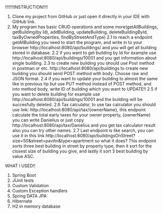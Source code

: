!!!!!!!INSTRUCTION!!!!
1. Clone my project from GitHub or just open it directly in your IDE with GitHub link.
2. My program has basic CRUD operations and some more(getAllBuildings, getBuilding(by Id), addBuilding, updateBuilding, deleteBuildingById, taxByOwnedProperties, findByStreetAndType)
2.1 to reach a endpoint getAllBuilding you need to start the program, and write in to your browser http://localhost:8080/api/buildings/ and you will get all building stored in database.
2.2 if you want to get building by Id for example use http://localhost:8080/api/buildings/10001 and you get information about single building.
2.3 to create new building you should use Post method in postman or etc. http://localhost:8080/api/buildings to create new building you should
send POST method with body. Choose raw and JSON format.
2.4 if you want to update your building to almost the same like in previous tip but use PUT method instead of POST method, and into method body,
write ID of building which you want to UPDATE!!
2.5 if you want to delete building for example use http://localhost:8080/api/buildings/10001 and the building will be succesfully deleted.
2.6 Tax calculator, to use tax calculator you should use link: http://localhost:8080/api/tax/{ownerName}, this endpoint calculate the total 
early taxes for your owner property, {ownerName} you can write Danielius or just copy http://localhost:8080/api/tax/Danielius and you get tax calculator result
also you can try other names.
2.7 Last endpoint is like search, you can use it in this link http://localhost:8080/api/buildingsOnStreet?size=50&street=pavilni&type=apartment
so what it does? This endpoint sorts three best building in street by property type, then it sort for the closest size of building you give, and lastly
it sort 3 best building by value ASC.

WHAT I USED!!

1. Spring Boot
2. JUnit tests
3. Custom Validation
4. Custom Exception handlers
5. Spring DATA JPA
6. Hibernate
7. H2 in memory database
